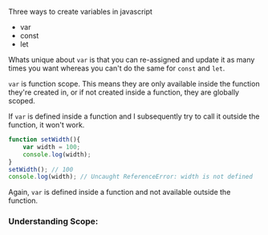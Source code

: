 Three ways to create variables in javascript
- var
- const
- let

Whats unique about `var` is that you can re-assigned and update it as many times you want whereas you can't do the same for `const` and `let`.

`var` is function scope. This means they are only available inside the function they're created in, or if not created inside a function, they are globally scoped.

If `var` is defined inside a function and I subsequently try to call it outside the function, it won't work.

```js
function setWidth(){
	var width = 100;
	console.log(width);
}
setWidth(); // 100
console.log(width); // Uncaught ReferenceError: width is not defined
```

Again, `var` is defined inside a function and not available outside the function.

### Understanding Scope: